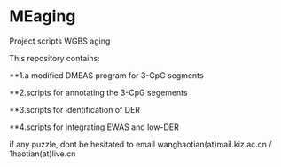 # MEaging
Project scripts WGBS aging

This repository contains:

**1.a modified DMEAS program for 3-CpG segments

**2.scripts for annotating the 3-CpG segements

**3.scripts for identification of DER

**4.scripts for integrating EWAS and low-DER

if any puzzle, dont be hesitated to email wanghaotian(at)mail.kiz.ac.cn / 1haotian(at)live.cn
